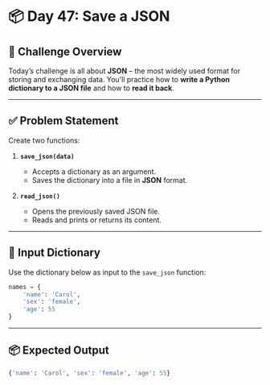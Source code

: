 # 📦 Day 47: Save a JSON

## 🔹 Challenge Overview

Today’s challenge is all about **JSON** – the most widely used format for storing and exchanging data. You'll practice how to **write a Python dictionary to a JSON file** and how to **read it back**.

---

## ✅ Problem Statement

Create two functions:

1. **`save_json(data)`**  
   - Accepts a dictionary as an argument.  
   - Saves the dictionary into a file in **JSON** format.

2. **`read_json()`**  
   - Opens the previously saved JSON file.  
   - Reads and prints or returns its content.

---

## 🎯 Input Dictionary

Use the dictionary below as input to the `save_json` function:

```python
names = {
    'name': 'Carol',
    'sex': 'female',
    'age': 55
}
```
---

## 📦 Expected Output
```python
{'name': 'Carol', 'sex': 'female', 'age': 55}
```